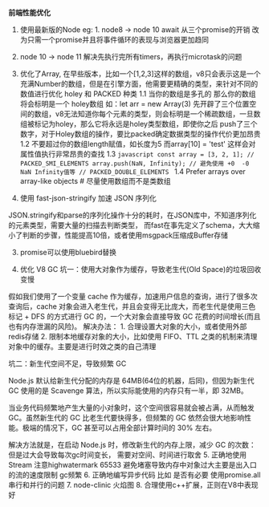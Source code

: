 **前端性能优化**
1. 使用最新版的Node
  eg: 1. node8 -> node 10 await 从三个promise的开销 改为只需一个promise并且将事件循环的表现与浏览器更加趋同
  2. node 10 -> node 11 解决先执行完所有timers，再执行microtask的问题
  3. 优化了Array, 在早些版本，比如一个[1,2,3]这样的数组，v8只会表示这是一个充满Number的数组，但是在引擎方面，他需要更精确的类型，来针对不同的数值进行优化
  holey 和 PACKED 种类
  1.1 当你的数组是多孔的 那么你的数组将会标明是一个 holey数组 如：let arr = new Array(3) 先开辟了三个位置空间的数组，v8无法知道你每个元素的类型，则会标明是一个稀疏数组，一旦数组被标记为holey，那么它将永远是holey类型数组，即使你之后 push了三个数字，对于Holey数组的操作，要比packed确定数据类型的操作代价更加昂贵
  1.2 不要超过你的数组length赋值，如长度为5 而array[10] = 'test' 这样会对属性值执行非常昂贵的查找
  1.3 
    ```javascript
      const array = [3, 2, 1];
      // PACKED_SMI_ELEMENTS
      array.push(NaN, Infinity); // 避免使用 +0  -0 NaN Infinity值等
      // PACKED_DOUBLE_ELEMENTS
    ```
  1.4 Prefer arrays over array-like objects # 尽量使用数组而不是类数组
  
2. 使用 fast-json-stringify 加速 JSON 序列化

JSON.stringify和parse的序列化操作十分的耗时，在JSON库中，不知道序列化的元素类型，需要大量的扫描去判断类型， 而fast在事先定义了schema，大大缩小了判断的步骤，性能提高10倍，或者使用msgpack压缩成Buffer存储

3. promise可以使用bluebird替换

4. 优化 V8 GC
  坑一：使用大对象作为缓存，导致老生代(Old Space)的垃圾回收变慢
  
  假如我们使用了一个变量 cache 作为缓存，加速用户信息的查询，进行了很多次查询后，cache 对象会进入老生代，并且会变得无比庞大，而老生代是使用三色标记 + DFS 的方式进行 GC 的，一个大对象会直接导致 GC 花费的时间增长(而且也有内存泄漏的风险)。
  解决办法： 1. 合理设置大对象的大小，或者使用外部redis存储
  2. 限制本地缓存对象的大小，比如使用 FIFO、TTL 之类的机制来清理对象中的缓存。主要是进行时效之类的自己清理

  坑二：新生代空间不足，导致频繁 GC

  Node.js 默认给新生代分配的内存是 64MB(64位的机器，后同)，但因为新生代 GC 使用的是 Scavenge 算法，所以实际能使用的内存只有一半，即 32MB。

  当业务代码频繁地产生大量的小对象时，这个空间很容易就会被占满，从而触发 GC。虽然新生代的 GC 比老生代要快得多，但频繁的 GC 依然会很大地影响性能。极端的情况下，GC 甚至可以占用全部计算时间的 30% 左右。

  解决方法就是，在启动 Node.js 时，修改新生代的内存上限，减少 GC 的次数：
  但是过大会导致每次gc时间变长， 需要对空间、时间进行取舍
5. 正确地使用 Stream 注意highwatermark 65533 避免堵塞导致内存中对象过大主要是出入口的流的速度限制 gc频繁
6. 正确地编写异步代码 比如 是否有必要 使用promise.all 串行和并行的问题
7. node-clinic 火焰图
8. 合理使用c++扩展，正则在V8中表现好
